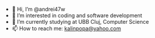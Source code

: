 - 👋 Hi, I’m @andrei47w
- 👀 I’m interested in coding and software development
- 🌱 I’m currently studying at UBB Cluj, Computer Science
- 📫 How to reach me: kalinpopa@yahoo.com

<!---
andrei47w/andrei47w is a ✨ special ✨ repository because its `README.md` (this file) appears on your GitHub profile.
You can click the Preview link to take a look at your changes.
--->
